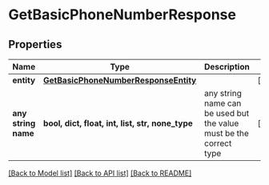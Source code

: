 # GetBasicPhoneNumberResponse


## Properties
Name | Type | Description | Notes
------------ | ------------- | ------------- | -------------
**entity** | [**GetBasicPhoneNumberResponseEntity**](GetBasicPhoneNumberResponseEntity.md) |  | [optional] 
**any string name** | **bool, dict, float, int, list, str, none_type** | any string name can be used but the value must be the correct type | [optional]

[[Back to Model list]](../README.md#documentation-for-models) [[Back to API list]](../README.md#documentation-for-api-endpoints) [[Back to README]](../README.md)



